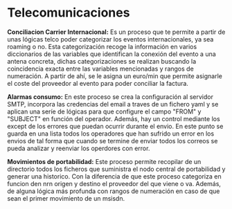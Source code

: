 # Telecomunicaciones

**Conciliacion Carrier Internacional:** Es un proceso que te permite a partir de unas lógicas telco poder categorizar los eventos internacionales, ya sea roaming o no.
Esta categorización recoge la información en varios diccionarios de las variables que identifican la conexión del evento a una antena concreta, dichas categorizaciones se realizan buscando la coincidencia exacta entre las variables mencionadas y rangos de numeración. A partir de ahí, se le asigna un euro/min que permite asignarle el coste del proveedor al evento para poder conciliar la factura.

**Alarmas consumo:** En este proceso se crea la configuración al servidor SMTP, incorpora las credencias del email a traves de un fichero yaml y se aplican una seríe de lógicas para que configure el campo "FROM" y "SUBJECT" en función del operador. Además, hay un control mediante los except de los errores que puedan ocurrir durante el envio. En este punto se guarda en una lista todos los operadores que han sufrido un error en los envios de tal forma que cuando se termine de enviar todos los correos se pueda analizar y reenviar los operdores con error.

**Movimientos de portabilidad:** Este proceso permite recopilar de un directorio todos los ficheros que suministra el nodo central de portabilidad y generar una historico. Con la diferencia de que este proceso categoriza en funcion den nrn origen y destino el proveedor del que viene o va. Además, de alguna lógica más profunda con rangos de numeración en caso de que sean el primer movimiento de un msisdn.
